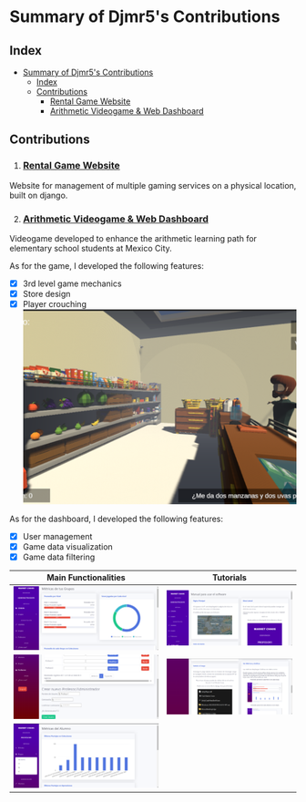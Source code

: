 # Summary of Djmr5's Contributions

## Index
- [Summary of Djmr5's Contributions](#summary-of-djmr5s-contributions)
  - [Index](#index)
  - [Contributions](#contributions)
    - [Rental Game Website](#rental-game-website)
    - [Arithmetic Videogame & Web Dashboard](#arithmetic-videogame--web-dashboard)

## Contributions

1. ### [Rental Game Website](https://github.com/CDamianS/CiberServicio)
Website for management of multiple gaming services on a physical location, built on django.

2. ### [Arithmetic Videogame & Web Dashboard](#)
Videogame developed to enhance the arithmetic learning path for elementary school students at Mexico City.

As for the game, I developed the following features:
- [x] 3rd level game mechanics
- [x] Store design
- [x] Player crouching
![](images/market_chaos_1.png)

As for the dashboard, I developed the following features:
- [x] User management
- [x] Game data visualization
- [x] Game data filtering

| Main Functionalities  |  Tutorials |
:-------------------------:|:-------------------------:
![](images/market_chaos_2.png)  |  ![](images/market_chaos_4.png)
![](images/market_chaos_3.png)  |  ![](images/market_chaos_5.png)
![](images/market_chaos_6.png)  |